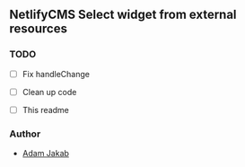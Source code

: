 ## NetlifyCMS Select widget from external resources

### TODO
- [ ] Fix handleChange
- [ ] Clean up code
- [ ] This readme


### Author

- [Adam Jakab](https://adamjkb.com)
